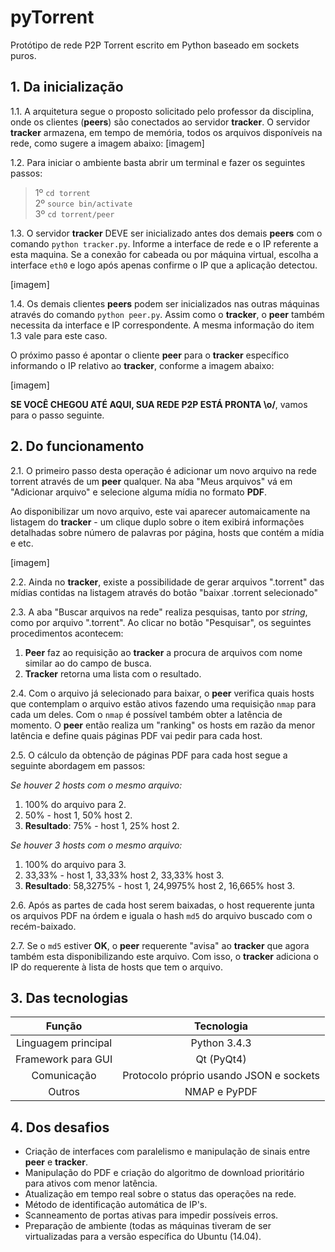 # pyTorrent

Protótipo de rede P2P Torrent escrito em Python baseado em sockets puros.

## 1. Da inicialização

1.1. A arquitetura segue o proposto solicitado pelo professor da disciplina, onde os clientes (<b>peers</b>) são conectados ao servidor <b>tracker</b>. O servidor <b>tracker</b> armazena, em tempo de memória, todos os arquivos disponíveis na rede, como sugere a imagem abaixo:
[imagem]

1.2. Para iniciar o ambiente basta abrir um terminal e fazer os seguintes passos:
> 1º ```cd torrent```<br>
> 2º ```source bin/activate```<br>
> 3º ```cd torrent/peer```

1.3. O servidor <b>tracker</b> DEVE ser inicializado antes dos demais <b>peers</b> com o comando ```python tracker.py```. Informe a interface de rede e o IP referente a esta maquina. Se a conexão for cabeada ou por máquina virtual, escolha a interface ```eth0``` e logo após apenas confirme o IP que a aplicação detectou.

[imagem]

1.4. Os demais clientes <b>peers</b> podem ser inicializados nas outras máquinas através do comando ```python peer.py```. Assim como o <b>tracker</b>, o <b>peer</b> também necessita da interface e IP correspondente. A mesma informação do item 1.3 vale para este caso.

O próximo passo é apontar o cliente <b>peer</b> para o <b>tracker</b> específico informando o IP relativo ao <b>tracker</b>, conforme a imagem abaixo:

[imagem]

<b>SE VOCÊ CHEGOU ATÉ AQUI, SUA REDE P2P ESTÁ PRONTA \o/</b>, vamos para o passo seguinte.

## 2. Do funcionamento

2.1. O primeiro passo desta operação é adicionar um novo arquivo na rede torrent através de um <b>peer</b> qualquer. Na aba "Meus arquivos" vá em "Adicionar arquivo" e selecione alguma mídia no formato <b>PDF</b>.

Ao disponibilizar um novo arquivo, este vai aparecer automaicamente na listagem do <b>tracker</b> - um clique duplo sobre o item exibirá informações detalhadas sobre número de palavras por página, hosts que contém a mídia e etc.

[imagem]

2.2. Ainda no <b>tracker</b>, existe a possibilidade de gerar arquivos ".torrent" das mídias contidas na listagem através do botão "baixar .torrent selecionado"

2.3. A aba "Buscar arquivos na rede" realiza pesquisas, tanto por <i>string</i>, como por arquivo ".torrent". Ao clicar no botão "Pesquisar", os seguintes procedimentos acontecem:

<ol>
  <li><b>Peer</b> faz ao requisição ao <b>tracker</b> a procura de arquivos com nome similar ao do campo de busca.</li>
  <li><b>Tracker</b> retorna uma lista com o resultado.</li>
</ol>

2.4. Com o arquivo já selecionado para baixar, o <b>peer</b> verifica quais hosts que contemplam o arquivo estão ativos fazendo uma requisição ```nmap``` para cada um deles. Com o ```nmap``` é possível também obter a latência de momento. O <b>peer</b> então realiza um "ranking" os hosts em razão da menor latência e define quais páginas PDF vai pedir para cada host.

2.5. O cálculo da obtenção de páginas PDF para cada host segue a seguinte abordagem em passos:

<i>Se houver 2 hosts com o mesmo arquivo:</i>

<ol>
  <li>100% do arquivo para 2.</li>
  <li>50% - host 1, 50% host 2.</li>
  <li><b>Resultado</b>: 75% - host 1, 25% host 2.</li>
</ol>

<i>Se houver 3 hosts com o mesmo arquivo:</i>

<ol>
  <li>100% do arquivo para 3.</li>
  <li>33,33% - host 1, 33,33% host 2, 33,33% host 3.</li>
  <li><b>Resultado</b>: 58,3275% - host 1, 24,9975% host 2, 16,665% host 3.</li>
</ol>

2.6. Após as partes de cada host serem baixadas, o host requerente junta os arquivos PDF na órdem e iguala o hash ```md5``` do arquivo buscado com o recém-baixado.

2.7. Se o ```md5``` estiver <b>OK</b>, o <b>peer</b> requerente "avisa" ao <b>tracker</b> que agora também esta disponibilizando este arquivo. Com isso, o <b>tracker</b> adiciona o IP do requerente à lista de hosts que tem o arquivo.

## 3. Das tecnologias

<center>

|                 Função                 |                   Tecnologia                 |
|:--------------------------------------:|:--------------------------------------------:|
|          Linguagem principal           |                   Python 3.4.3               |
|          Framework para GUI            |                    Qt (PyQt4)                |
|             Comunicação                |    Protocolo próprio usando JSON e sockets   |
|               Outros                   |                   NMAP e PyPDF               |

</center>

## 4. Dos desafios

<ul>
  <li>Criação de interfaces com paralelismo e manipulação de sinais entre <b>peer</b> e <b>tracker</b>.</li>
  <li>Manipulação do PDF e criação do algoritmo de download prioritário para ativos com menor latência.</li>
  <li>Atualização em tempo real sobre o status das operações na rede.</li>
  <li>Método de identificação automática de IP's.</li>
  <li>Scanneamento de portas ativas para impedir possíveis erros.</li>
  <li>Preparação de ambiente (todas as máquinas tiveram de ser virtualizadas para a versão específica do Ubuntu (14.04).</li>
</ul>
